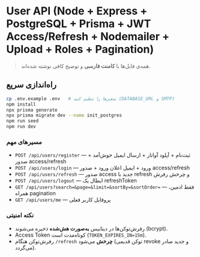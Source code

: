 # User API (Node + Express + PostgreSQL + Prisma + JWT Access/Refresh + Nodemailer + Upload + Roles + Pagination)

> همه‌ی فایل‌ها با **کامنت فارسی** و توضیح کافی نوشته شده‌اند.

## راه‌اندازی سریع

```bash
cp .env.example .env   # متغیرها را تنظیم کنید (DATABASE_URL و SMTP)
npm install
npx prisma generate
npx prisma migrate dev --name init_postgres
npm run seed
npm run dev
```

### مسیرهای مهم
- `POST /api/users/register` — ثبت‌نام + آپلود آواتار + ارسال ایمیل خوش‌آمد + صدور access/refresh
- `POST /api/users/login` — ورود + ایمیل اعلان ورود + صدور access/refresh
- `POST /api/users/refresh` — صدور access جدید با refresh و چرخش رفرش
- `POST /api/users/logout` — ابطال یک refreshToken
- `GET /api/users?search=&page=&limit=&sortBy=&sortOrder=` — فقط ادمین، همراه pagination
- `GET /api/users/me` — پروفایل کاربر فعلی

### نکته امنیتی
- رفرش‌توکن‌ها در دیتابیس **به‌صورت هش‌شده** ذخیره می‌شوند (bcrypt).
- Access Token کوتاه‌مدت است (`TOKEN_EXPIRES_IN=15m`).
- رفرش‌توکن هنگام `/refresh` **چرخش** می‌شود (توکن قدیمی revoke و جدید صادر می‌گردد).

